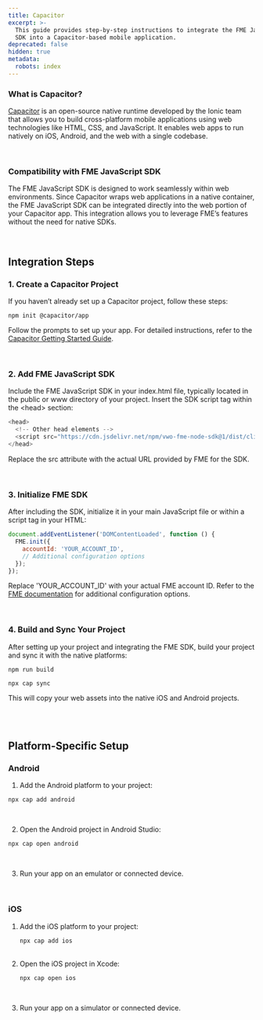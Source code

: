 ```yaml
---
title: Capacitor
excerpt: >-
  This guide provides step-by-step instructions to integrate the FME JavaScript
  SDK into a Capacitor-based mobile application.
deprecated: false
hidden: true
metadata:
  robots: index
---
```

### What is Capacitor?

[Capacitor](https://capacitorjs.com/) is an open-source native runtime developed by the Ionic team that allows you to build cross-platform mobile applications using web technologies like HTML, CSS, and JavaScript. It enables web apps to run natively on iOS, Android, and the web with a single codebase.

<br />

### Compatibility with FME JavaScript SDK

The FME JavaScript SDK is designed to work seamlessly within web environments. Since Capacitor wraps web applications in a native container, the FME JavaScript SDK can be integrated directly into the web portion of your Capacitor app. This integration allows you to leverage FME’s features without the need for native SDKs.

<br />

## Integration Steps

### 1. Create a Capacitor Project

If you haven’t already set up a Capacitor project, follow these steps:

```shell
npm init @capacitor/app
```

Follow the prompts to set up your app. For detailed instructions, refer to the [Capacitor Getting Started Guide](https://capacitorjs.com/docs/getting-started).

<br />

### 2. Add FME JavaScript SDK

Include the FME JavaScript SDK in your index.html file, typically located in the public or www directory of your project. Insert the SDK script tag within the \<head> section:

```javascript
<head>
  <!-- Other head elements -->
  <script src="https://cdn.jsdelivr.net/npm/vwo-fme-node-sdk@1/dist/client/vwo-fme-javascript-sdk.min.js"></script>
</head>
```

Replace the src attribute with the actual URL provided by FME for the SDK.

<br />

### 3. Initialize FME SDK

After including the SDK, initialize it in your main JavaScript file or within a script tag in your HTML:

```javascript
document.addEventListener('DOMContentLoaded', function () {
  FME.init({
    accountId: 'YOUR_ACCOUNT_ID',
    // Additional configuration options
  });
});

```

Replace 'YOUR\_ACCOUNT\_ID' with your actual FME account ID. Refer to the [FME documentation](https://developers.vwo.com/v2/docs/fme-javascript) for additional configuration options.

<br />

### 4. Build and Sync Your Project

After setting up your project and integrating the FME SDK, build your project and sync it with the native platforms:

```shell
npm run build

npx cap sync
```

This will copy your web assets into the native iOS and Android projects.

<br />

<br />

## Platform-Specific Setup

### Android

1. Add the Android platform to your project:

```shell
npx cap add android
```

<br />

2. Open the Android project in Android Studio:

```shell
npx cap open android
```

<br />

3. Run your app on an emulator or connected device.

<br />

### iOS

1. Add the iOS platform to your project:
   ```shell
   npx cap add ios
   ```
   <br />
2. Open the iOS project in Xcode:
   ```shell
   npx cap open ios
   ```

<br />

3. Run your app on a simulator or connected device.